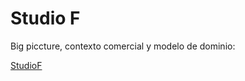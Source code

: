 # Studio F

Big piccture, contexto comercial y modelo de dominio:

[StudioF](https://drive.google.com/file/d/1tsdIFp1WiOAgdwS-PHEercOVSYLJXDgM/view?usp=sharing)
